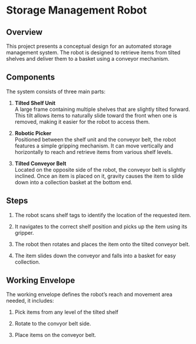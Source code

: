 # Storage Management Robot

## Overview

This project presents a conceptual design for an automated storage management system. The robot is designed to retrieve items from tilted shelves and deliver them to a basket using a conveyor mechanism.

## Components

The system consists of three main parts:

1. **Tilted Shelf Unit**  
   A large frame containing multiple shelves that are slightly tilted forward. This tilt allows items to naturally slide toward the front when one is removed, making it easier for the robot to access them.

2. **Robotic Picker**  
   Positioned between the shelf unit and the conveyor belt, the robot features a simple gripping mechanism. It can move vertically and horizontally to reach and retrieve items from various shelf levels.

3. **Tilted Conveyor Belt**  
   Located on the opposite side of the robot, the conveyor belt is slightly inclined. Once an item is placed on it, gravity causes the item to slide down into a collection basket at the bottom end.

## Steps

1. The robot scans shelf tags to identify the location of the requested item.
  
2. It navigates to the correct shelf position and picks up the item using its gripper.
  
3. The robot then rotates and places the item onto the tilted conveyor belt.
  
4. The item slides down the conveyor and falls into a basket for easy collection.

## Working Envelope
The working envelope defines the robot’s reach and movement area needed, it includes:

1. Pick items from any level of the tilted shelf
  
2. Rotate to the convyor belt side.
  
4. Place items on the conveyor belt.
